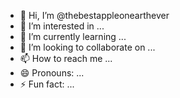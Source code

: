 - 👋 Hi, I’m @thebestappleonearthever
- 👀 I’m interested in ...
- 🌱 I’m currently learning ...
- 💞️ I’m looking to collaborate on ...
- 📫 How to reach me ...
- 😄 Pronouns: ...
- ⚡ Fun fact: ...

<!---
thebestappleonearthever/thebestappleonearthever is a ✨ special ✨ repository because its `README.md` (this file) appears on your GitHub profile.
You can click the Preview link to take a look at your changes.
--->

